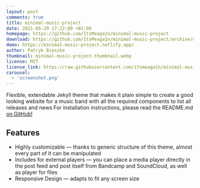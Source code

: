 ```yaml
---
layout: post
comments: true
title: minimal-music-project
date: 2021-05-29 17:22:00 +01:00
homepage: https://github.com/ItsMeaga1n/minimal-music-project
download: https://github.com/ItsMeaga1n/minimal-music-project/archive/master.zip
demo: https://minimal-music-project.netlify.app/
author: Patryk Bieszke
thumbnail: minimal-music-project-thumbnail.webp
license: MIT
license_link: https://raw.githubusercontent.com/itsmeaga1n/minimal-music-project/master/LICENSE.txt
carousel:
  - 'screenshot.png'
---
```


Flexible, extendable Jekyll theme that makes it plain simple to create a good looking website for a music band with all the required components to list all releases and news For installation instructions, please read the README.md [on GitHub!](https://github.com/ItsMeaga1n/minimal-music-project)

## Features

* Highly customizable — thanks to generic structure of this theme, almost every part of it can be manipulated
* Includes for external players — you can place a media player directly in the post feed and post itself from Bandcamp and SoundCloud, as well as player for files
* Responsive Design — adapts to fit any screen size
